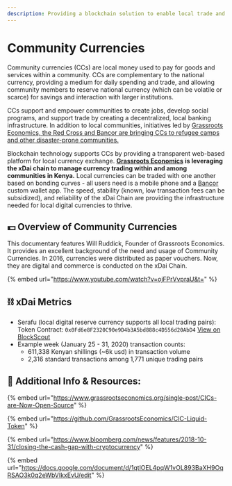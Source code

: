 ```yaml
---
description: Providing a blockchain solution to enable local trade and exchange.
---
```


# Community Currencies

Community currencies \(CCs\) are local money used to pay for goods and services within a community.  CCs are complementary to the national currency, providing a medium for daily spending and trade, and allowing community members to reserve national currency \(which can be volatile or scarce\) for savings and interaction with larger institutions. 

CCs support and empower communities to create jobs, develop social programs, and support trade by creating a decentralized, local banking infrastructure. In addition to local communities, initiatives led by [Grassroots Economics, the Red Cross and Bancor are bringing CCs to refugee camps and other disaster-prone communities.](https://af.reuters.com/article/kenyaNews/idAFL8N28231Q)

Blockchain technology supports CCs by providing a transparent web-based platform for local currency exchange. [**Grassroots Economics**](https://www.grassrootseconomics.org/) **is leveraging the xDai chain to manage currency trading within and among communities in Kenya.** Local currencies can be traded with one another based on bonding curves - all users need is a mobile phone and a [Bancor ](https://www.bancor.network/)custom wallet app. The speed, stability \(known, low transaction fees can be subsidized\), and reliability of the xDai Chain are providing the infrastructure needed for local digital currencies to thrive.

## 💵 Overview of Community Currencies 

This documentary features Will Ruddick, Founder of Grassroots Economics. It provides an excellent background of the need and usage of Community Currencies. In 2016, currencies were distributed as paper vouchers. Now, they are digital and commerce is conducted on the xDai Chain.

{% embed url="https://www.youtube.com/watch?v=ojFPrVvpraU&t=" %}

## ⛓ xDai Metrics 

* Serafu \(local digital reserve currency supports all local trading pairs\): Token Contract: `0x0Fd6e8F2320C90e9D4b3A5bd888c4D556d20AbD4`  [View on BlockScout](https://blockscout.com/poa/xdai/address/0x0fd6e8f2320c90e9d4b3a5bd888c4d556d20abd4/transactions)
* Example week \(January 25 - 31, 2020\) transaction counts:
  * 611,338 Kenyan shillings \(~6k usd\) in transaction volume
  * 2,316 standard transactions among 1,771 unique trading pairs

## 📑 Additional Info & Resources:

{% embed url="https://www.grassrootseconomics.org/single-post/CICs-are-Now-Open-Source" %}

{% embed url="https://github.com/GrassrootsEconomics/CIC-Liquid-Token" %}

{% embed url="https://www.bloomberg.com/news/features/2018-10-31/closing-the-cash-gap-with-cryptocurrency" %}

{% embed url="https://docs.google.com/document/d/1qtlOEL4pqW1vOL893BaXH9OqRSAO3k0q2eWbVIkxEvU/edit" %}





